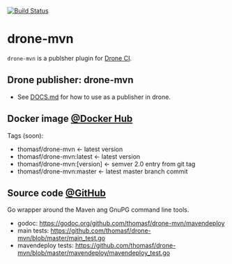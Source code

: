 [![Build Status](https://drone.23c.se/api/badges/thomasf/drone-mvn/status.svg)](https://drone.23c.se/thomasf/drone-mvn)

# drone-mvn

`drone-mvn` is a publsher plugin for [Drone CI](https://github.com/drone/drone).

## Drone publisher: drone-mvn

- See [DOCS.md](https://github.com/thomasf/drone-mvn/blob/master/DOCS.md) for
  how to use as a publisher in drone.

## Docker image [@Docker Hub](https://hub.docker.com/r/thomasf/drone-mvn/)

Tags (soon):

 - thomasf/drone-mvn <- latest version
 - thomasf/drone-mvn:latest <- latest version
 - thomasf/drone-mvn:[version] <- semver 2.0 entry from git tag
 - thomasf/drone-mvn:master <- latest master branch commit

## Source code  [@GitHub](https://github.com/thomasf/drone-mvn)

Go wrapper around the Maven ang GnuPG command line tools.

- godoc: https://godoc.org/github.com/thomasf/drone-mvn/mavendeploy
- main tests: https://github.com/thomasf/drone-mvn/blob/master/main_test.go
- mavendeploy tests: https://github.com/thomasf/drone-mvn/blob/master/mavendeploy/mavendeploy_test.go
